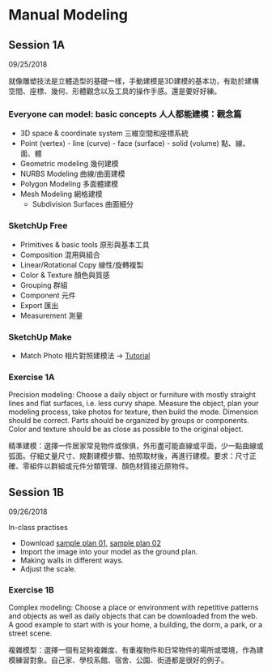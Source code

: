 # Manual Modeling

## Session 1A
09/25/2018

就像雕塑技法是立體造型的基礎一樣，手動建模是3D建模的基本功，有助於建構空間、座標、幾何、形體觀念以及工具的操作手感。還是要好好練。

### Everyone can model: basic concepts 人人都能建模：觀念篇

* 3D space & coordinate system 三維空間和座標系統
* Point (vertex) - line (curve) - face (surface) - solid (volume) 點、線、面、體
* Geometric modeling 幾何建模
* NURBS Modeling 曲線/曲面建模
* Polygon Modeling 多面體建模
* Mesh Modeling 網格建模
  * Subdivision Surfaces 曲面細分

### SketchUp Free

* Primitives & basic tools 原形與基本工具
* Composition 混用與組合
* Linear/Rotational Copy 線性/旋轉複製
* Color & Texture 顏色與質感
* Grouping 群組
* Component 元件
* Export 匯出
* Measurement 測量

### SketchUp Make

* Match Photo 相片對照建模法 &rarr; [Tutorial](https://help.sketchup.com/en/sketchup/matching-photo-model-or-model-photo)

### Exercise 1A

Precision modeling: Choose a daily object or furniture with mostly straight lines and flat surfaces, i.e. less curvy shape. Measure the object, plan your modeling process, take photos for texture, then build the mode. Dimension should be correct. Parts should be organized by groups or components. Color and texture should be as close as possible to the original object.

精準建模：選擇一件居家常見物件或傢俱，外形盡可能直線或平面，少一點曲線或弧面。仔細丈量尺寸、規劃建模步驟、拍照取材後，再進行建模。要求：尺寸正確、零組件以群組或元件分類管理、顏色材質接近原物件。

## Session 1B
09/26/2018

In-class practises
* Download [sample plan 01](./img/sample_plan_01.jpg), [sample plan 02](./img/sample_plan_02.jpg)
* Import the image into your model as the ground plan.
* Making walls in different ways.
* Adjust the scale.

### Exercise 1B

Complex modeling: Choose a place or environment with repetitive patterns and objects as well as daily objects that can be downloaded from the web. A good example to start with is your home, a building, the dorm, a park, or a street scene.

複雜模型：選擇一個有足夠複雜度、有重複物件和日常物件的場所或環境，作為建模練習對象。自己家、學校系館、宿舍、公園、街道都是很好的例子。
